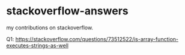 # stackoverflow-answers

my contributions on stackoverflow.


Q1: https://stackoverflow.com/questions/73512522/is-array-function-executes-strings-as-well


